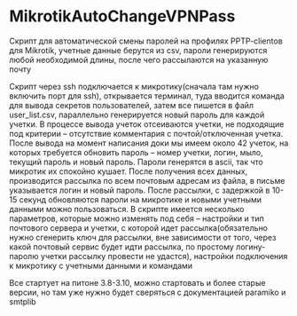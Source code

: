 # MikrotikAutoChangeVPNPass
Скрипт для автоматической смены паролей на профилях PPTP-clientов для Mikrotik, учетные данные берутся из csv, пароли генерируются любой необходимой длины, после чего рассылаются на указанную почту

Скрипт через ssh подключается к микротику(сначала там нужно включить порт для ssh), открывается терминал, туда вводится команда для вывода секретов пользователей, затем все пишется в файл user_list.csv, параллельно генерируется новый пароль для каждой учетки. В процессе вывода учеток отсеиваются учетки, не подходящие под критерии – отсутствие комментария с почтой/отключенная учетка. После вывода на момент написания доки мы имеем около 42 учеток, на которых требуется обновить пароль – номер учетки, логин, мыло, текущий пароль и новый пароль. Пароли генерятся в ascii, так что микротик их спокойно кушает. После получения всех данных, производится рассылка по всем почтовым адресам из файла, в письме указывается логин и новый пароль. После рассылки, с задержкой в 10-15 секунд обновляются пароли на микротике и новыми учетными данными можно пользоваться. В скрипте имеется несколько параметров, которые можно изменять под себя – настройки и тип почтового сервера и учетки, с которой идет рассылка(обязательно нужно сгенерить ключ для рассылки, вне зависимости от того, через какой почтовый сервис будет идти рассылка, по простому логину-паролю учетки рассылку провести не удастся), настройки подключения к микротику с учетными данными и командами


Все стартует на питоне 3.8-3.10, можно стартовать и более старые версии, но там уже нужно будет сверяться с документацией paramiko и smtplib
